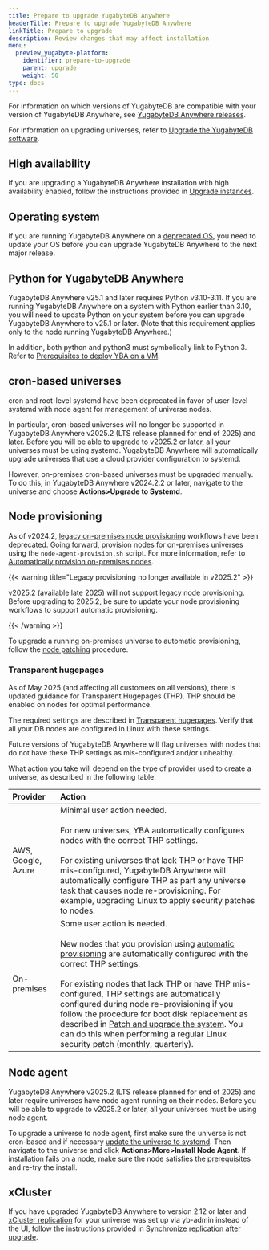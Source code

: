```yaml
---
title: Prepare to upgrade YugabyteDB Anywhere
headerTitle: Prepare to upgrade YugabyteDB Anywhere
linkTitle: Prepare to upgrade
description: Review changes that may affect installation
menu:
  preview_yugabyte-platform:
    identifier: prepare-to-upgrade
    parent: upgrade
    weight: 50
type: docs
---
```


For information on which versions of YugabyteDB are compatible with your version of YugabyteDB Anywhere, see [YugabyteDB Anywhere releases](/preview/releases/yba-releases/).

For information on upgrading universes, refer to [Upgrade the YugabyteDB software](../../manage-deployments/upgrade-software/).

## High availability

If you are upgrading a YugabyteDB Anywhere installation with high availability enabled, follow the instructions provided in [Upgrade instances](../../administer-yugabyte-platform/high-availability/#upgrade-instances).

## Operating system

If you are running YugabyteDB Anywhere on a [deprecated OS](../../../reference/configuration/operating-systems/), you need to update your OS before you can upgrade YugabyteDB Anywhere to the next major release.

## Python for YugabyteDB Anywhere

YugabyteDB Anywhere v25.1 and later requires Python v3.10-3.11. If you are running YugabyteDB Anywhere on a system with Python earlier than 3.10, you will need to update Python on your system before you can upgrade YugabyteDB Anywhere to v25.1 or later. (Note that this requirement applies only to the node running YugabyteDB Anywhere.)

In addition, both python and python3 must symbolically link to Python 3. Refer to [Prerequisites to deploy YBA on a VM](../../prepare/server-yba/).

## cron-based universes

cron and root-level systemd have been deprecated in favor of user-level systemd with node agent for management of universe nodes.

In particular, cron-based universes will no longer be supported in YugabyteDB Anywhere v2025.2 (LTS release planned for end of 2025) and later. Before you will be able to upgrade to v2025.2 or later, all your universes must be using systemd. YugabyteDB Anywhere will automatically upgrade universes that use a cloud provider configuration to systemd.

However, on-premises cron-based universes must be upgraded manually. To do this, in YugabyteDB Anywhere v2024.2.2 or later, navigate to the universe and choose **Actions>Upgrade to Systemd**.

## Node provisioning

As of v2024.2, [legacy on-premises node provisioning](../../prepare/server-nodes-software/software-on-prem-legacy/) workflows have been deprecated. Going forward, provision nodes for on-premises universes using the `node-agent-provision.sh` script. For more information, refer to [Automatically provision on-premises nodes](../../prepare/server-nodes-software/software-on-prem/).

{{< warning title="Legacy provisioning no longer available in v2025.2" >}}

v2025.2 (available late 2025) will not support legacy node provisioning. Before upgrading to 2025.2, be sure to update your node provisioning workflows to support automatic provisioning.

{{< /warning >}}

To upgrade a running on-premises universe to automatic provisioning, follow the [node patching](../../manage-deployments/upgrade-nodes/) procedure.

### Transparent hugepages

As of May 2025 (and affecting all customers on all versions), there is updated guidance for Transparent Hugepages (THP). THP should be enabled on nodes for optimal performance.

The required settings are described in [Transparent hugepages](../../prepare/server-nodes-software/#transparent-hugepages). Verify that all your DB nodes are configured in Linux with these settings.

Future versions of YugabyteDB Anywhere will flag universes with nodes that do not have these THP settings as mis-configured and/or unhealthy.

What action you take will depend on the type of provider used to create a universe, as described in the following table.

| Provider | Action |
| :--- | :--- |
| AWS, Google, Azure | Minimal user action needed.<br><br>For new universes, YBA automatically configures nodes with the correct THP settings.<br><br>For existing universes that lack THP or have THP mis-configured, YugabyteDB Anywhere will automatically configure THP as part any universe task that causes node re-provisioning. For example, upgrading Linux to apply security patches to nodes. |
| On-premises | Some user action is needed.<br><br>New nodes that you provision using [automatic provisioning](../../prepare/server-nodes-software/software-on-prem/) are automatically configured with the correct THP settings.<br><br>For existing nodes that lack THP or have THP mis-configured, THP settings are automatically configured during node re-provisioning if you follow the procedure for boot disk replacement as described in [Patch and upgrade the system](../../manage-deployments/upgrade-nodes/). You can do this when performing a regular Linux security patch (monthly, quarterly). |

## Node agent

YugabyteDB Anywhere v2025.2 (LTS release planned for end of 2025) and later require universes have node agent running on their nodes. Before you will be able to upgrade to v2025.2 or later, all your universes must be using node agent.

To upgrade a universe to node agent, first make sure the universe is not cron-based and if necessary [update the universe to systemd](#cron-based-universes). Then navigate to the universe and click **Actions>More>Install Node Agent**. If installation fails on a node, make sure the node satisfies the [prerequisites](../../prepare/server-nodes-software/) and re-try the install.

## xCluster

If you have upgraded YugabyteDB Anywhere to version 2.12 or later and [xCluster replication](../../../explore/going-beyond-sql/asynchronous-replication-ysql/) for your universe was set up via yb-admin instead of the UI, follow the instructions provided in [Synchronize replication after upgrade](../upgrade-yp-xcluster-ybadmin/).
